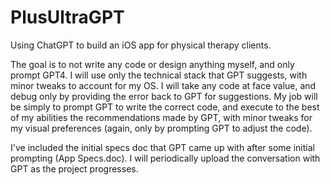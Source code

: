 # PlusUltraGPT
Using ChatGPT to build an iOS app for physical therapy clients. 

The goal is to not write any code or design anything myself, and only prompt GPT4. I will use only the technical stack that GPT suggests, with minor tweaks to account for my OS. I will take any code at face value, and debug only by providing the error back to GPT for suggestions. My job will be simply to prompt GPT to write the correct code, and execute to the best of my abilities the recommendations made by GPT, with minor tweaks for my visual preferences (again, only by prompting GPT to adjust the code).

I've included the initial specs doc that GPT came up with after some initial prompting (App Specs.doc). I will periodically upload the conversation with GPT as the project progresses.


